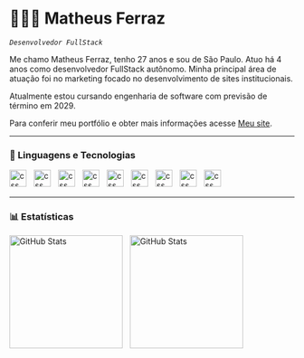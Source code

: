 # 👨🏻‍💻 Matheus Ferraz

*`Desenvolvedor FullStack`*

Me chamo Matheus Ferraz, tenho 27 anos e sou de São Paulo. Atuo há 4 anos como desenvolvedor FullStack autônomo. Minha principal área de atuação foi no marketing focado no desenvolvimento de sites institucionais. 

Atualmente estou cursando engenharia de software com previsão de término em 2029.

Para conferir meu portfólio e obter mais informações acesse [Meu site](https://matheusferrazdev.com.br).


---

### 🤖 Linguagens e Tecnologias

<img
    align= "left"
    alt="css"
    width="30px"
    style="padding-right: 10px"
    src="https://cdn.jsdelivr.net/gh/devicons/devicon@latest/icons/javascript/javascript-original.svg" 
/>


<img 
    align= "left"
    alt="css"
    width="30px"
    style="padding-right: 10px"
    src="https://cdn.jsdelivr.net/gh/devicons/devicon@latest/icons/typescript/typescript-original.svg" 
/>


<img
    align= "left"
    alt="css"
    width="30px"
    style="padding-right: 10px"
    src="https://cdn.jsdelivr.net/gh/devicons/devicon@latest/icons/nodejs/nodejs-original.svg"           
/>

<img
    align= "left"
    alt="css"
    width="30px"
    style="padding-right: 10px"
    src="https://cdn.jsdelivr.net/gh/devicons/devicon@latest/icons/react/react-original.svg"           
/>

<img
    align= "left"
    alt="css"
    width="30px"
    style="padding-right: 10px"
    src="https://cdn.jsdelivr.net/gh/devicons/devicon@latest/icons/tailwindcss/tailwindcss-original.svg"           
/>

<img
    align= "left"
    alt="css"
    width="30px"
    style="padding-right: 10px"
    src="https://cdn.jsdelivr.net/gh/devicons/devicon@latest/icons/vitejs/vitejs-original.svg"           
/>

<img
    align= "left"
    alt="css"
    width="30px"
    style="padding-right: 10px"
    src="https://cdn.jsdelivr.net/gh/devicons/devicon@latest/icons/vuejs/vuejs-original.svg"           
/>

<img
    align= "left"
    alt="css"
    width="30px"
    style="padding-right: 10px"
    src="https://cdn.jsdelivr.net/gh/devicons/devicon@latest/icons/git/git-original.svg"           
/>

<img
    align= "left"
    alt="css"
    width="30px"
    style="padding-right: 10px"
     src="https://cdn.jsdelivr.net/gh/devicons/devicon@latest/icons/postgresql/postgresql-original.svg"           
/>
<br>
<br>

---

### 📊 Estatísticas
          

<img
    align="left"
    alt="GitHub Stats"
    height="200"
    style="padding-right: 10px"
    src="https://github-readme-stats.vercel.app/api?username=matheusferrazdev&show_icons=true&theme=transparent&locale=pt-BR"
/>


<img
    align="left"
    alt="GitHub Stats"
    height="200"
    style="padding-right: 10px"
    src="https://github-readme-stats.vercel.app/api/top-langs/?username=matheusferrazdev&theme=transparent&locale=pt-BR&custom_title=Tecnologias"
/>
          